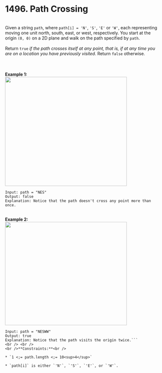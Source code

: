 # 1496. Path Crossing

<br />Given a string `path`, where `path[i] = 'N'`, `'S'`, `'E'` or `'W'`, each representing moving one unit north, south, east, or west, respectively. You start at the origin `(0, 0)` on a 2D plane and walk on the path specified by `path`.<br />
<br />Return `true` <em>if the path crosses itself at any point, that is, if at any time you are on a location you have previously visited</em>. Return `false` otherwise.<br />
<br /> <br />
<br />**Example 1:**<br />
<img alt="" src="https://assets.leetcode.com/uploads/2020/06/10/screen-shot-2020-06-10-at-123929-pm.png" style="width:400px;height:358px"/>
```
Input: path = "NES"
Output: false 
Explanation: Notice that the path doesn't cross any point more than once.
```
<br />**Example 2:**<br />
<img alt="" src="https://assets.leetcode.com/uploads/2020/06/10/screen-shot-2020-06-10-at-123843-pm.png" style="width:400px;height:339px"/>
```
Input: path = "NESWW"
Output: true
Explanation: Notice that the path visits the origin twice.```
<br /> <br />
<br />**Constraints:**<br />

* `1 <;= path.length <;= 10<sup>4</sup>`

* `path[i]` is either `'N'`, `'S'`, `'E'`, or `'W'`.